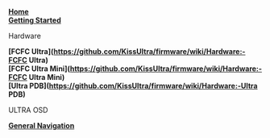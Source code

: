 **[Home](https://github.com/KissUltra/firmware/wiki)** <br />
**[Getting Started](https://github.com/KissUltra/firmware/wiki/Getting-Started)** <br />

Hardware <br />

**[FCFC Ultra](https://github.com/KissUltra/firmware/wiki/Hardware:-FCFC Ultra)** <br />
**[FCFC Ultra Mini](https://github.com/KissUltra/firmware/wiki/Hardware:-FCFC Ultra Mini)** <br />
**[Ultra PDB](https://github.com/KissUltra/firmware/wiki/Hardware:-Ultra PDB)** <br />

ULTRA OSD <br />

**[General Navigation](https://github.com/KissUltra/firmware/wiki/OSD:-General-Navigation)** <br />
